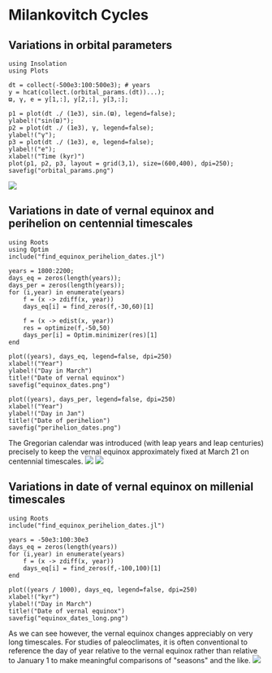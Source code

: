 # Milankovitch Cycles

## Variations in orbital parameters
```@example
using Insolation
using Plots

dt = collect(-500e3:100:500e3); # years
y = hcat(collect.(orbital_params.(dt))...);
ϖ, γ, e = y[1,:], y[2,:], y[3,:];

p1 = plot(dt ./ (1e3), sin.(ϖ), legend=false);
ylabel!("sin(ϖ)");
p2 = plot(dt ./ (1e3), γ, legend=false);
ylabel!("γ");
p3 = plot(dt ./ (1e3), e, legend=false);
ylabel!("e");
xlabel!("Time (kyr)")
plot(p1, p2, p3, layout = grid(3,1), size=(600,400), dpi=250);
savefig("orbital_params.png")
```
![](orbital_params.png)


## Variations in date of vernal equinox and perihelion on centennial timescales
```@example
using Roots
using Optim
include("find_equinox_perihelion_dates.jl")

years = 1800:2200;
days_eq = zeros(length(years));
days_per = zeros(length(years));
for (i,year) in enumerate(years)
    f = (x -> zdiff(x, year))
    days_eq[i] = find_zeros(f,-30,60)[1]

    f = (x -> edist(x, year))
    res = optimize(f,-50,50)
    days_per[i] = Optim.minimizer(res)[1]
end

plot((years), days_eq, legend=false, dpi=250)
xlabel!("Year")
ylabel!("Day in March")
title!("Date of vernal equinox")
savefig("equinox_dates.png")

plot((years), days_per, legend=false, dpi=250)
xlabel!("Year")
ylabel!("Day in Jan")
title!("Date of perihelion")
savefig("perihelion_dates.png")
```
The Gregorian calendar was introduced (with leap years and leap centuries) precisely to keep the vernal equinox approximately fixed at March 21 on centennial timescales.
![](equinox_dates.png)
![](perihelion_dates.png)

## Variations in date of vernal equinox on millenial timescales
```@example
using Roots
include("find_equinox_perihelion_dates.jl")

years = -50e3:100:30e3 
days_eq = zeros(length(years)) 
for (i,year) in enumerate(years) 
    f = (x -> zdiff(x, year)) 
    days_eq[i] = find_zeros(f,-100,100)[1] 
end 

plot((years / 1000), days_eq, legend=false, dpi=250) 
xlabel!("kyr") 
ylabel!("Day in March") 
title!("Date of vernal equinox") 
savefig("equinox_dates_long.png") 
```
As we can see however, the vernal equinox changes appreciably on very long timescales. For studies of paleoclimates, it is often conventional to reference the day of year relative to the vernal equinox rather than relative to January 1 to make meaningful comparisons of "seasons" and the like.
![](equinox_dates_long.png)
